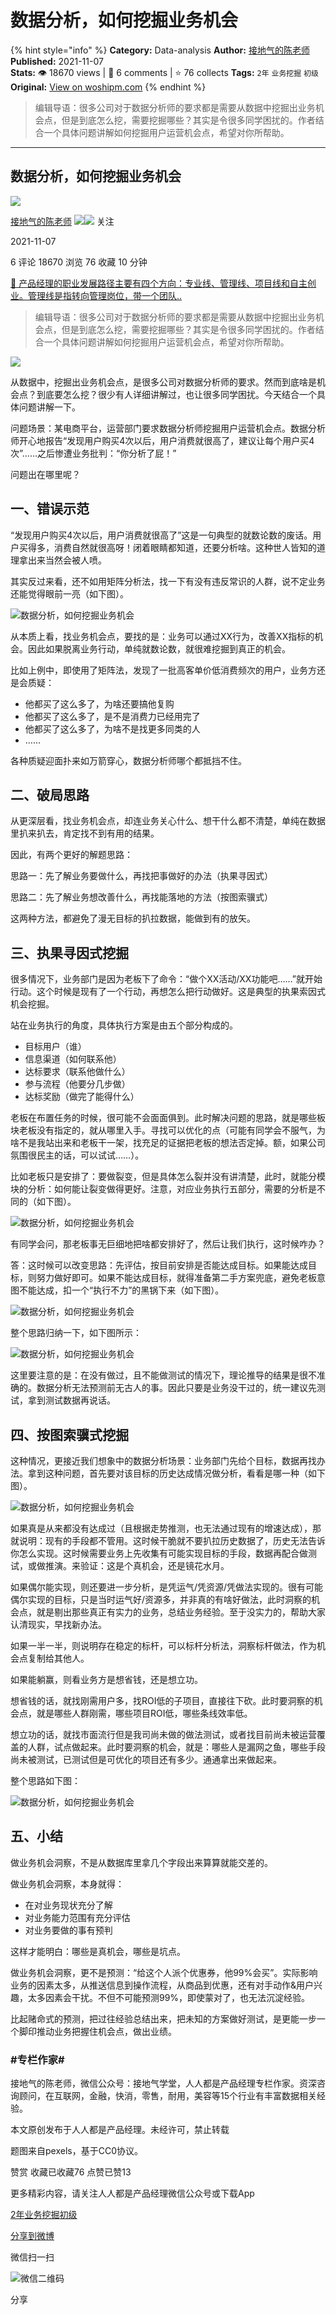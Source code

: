 # 数据分析，如何挖掘业务机会
{% hint style="info" %}
**Category:** Data-analysis
**Author:** [接地气的陈老师](https://www.woshipm.com/u/773891)
**Published:** 2021-11-07  
**Stats:** 👁️ 18670 views | 💬 6 comments | ⭐ 76 collects
**Tags:** `2年` `业务挖掘` `初级`
**Original:** [View on woshipm.com](https://www.woshipm.com/data-analysis/5205002.html)
{% endhint %}
> 编辑导语：很多公司对于数据分析师的要求都是需要从数据中挖掘出业务机会点，但是到底怎么挖，需要挖掘哪些？其实是令很多同学困扰的。作者结合一个具体问题讲解如何挖掘用户运营机会点，希望对你所帮助。

---

## 数据分析，如何挖掘业务机会

[![](https://image.woshipm.com/wp-files/2019/08/0GkAbc8ZooEsibtWEUNO.png!/both/72x72)](https://www.woshipm.com/u/773891)

[接地气的陈老师](https://www.woshipm.com/u/773891) ![](https://static.woshipm.com/tag/1121_1@2x.png)![](https://static.woshipm.com/tag/2103_1@2x.png) 关注

2021-11-07

6 评论 18670 浏览 76 收藏 10 分钟

[🔗 产品经理的职业发展路径主要有四个方向：专业线、管理线、项目线和自主创业。管理线是指转向管理岗位，带一个团队..](https://ke.qidianla.com/courses/90pm)

> 编辑导语：很多公司对于数据分析师的要求都是需要从数据中挖掘出业务机会点，但是到底怎么挖，需要挖掘哪些？其实是令很多同学困扰的。作者结合一个具体问题讲解如何挖掘用户运营机会点，希望对你所帮助。

![](https://image.woshipm.com/wp-files/2021/11/KBkdiRtGxj6Hvy4bbCUp.jpg)

从数据中，挖掘出业务机会点，是很多公司对数据分析师的要求。然而到底啥是机会点？到底要怎么挖？很少有人详细讲解过，也让很多同学困扰。今天结合一个具体问题讲解一下。

问题场景：某电商平台，运营部门要求数据分析师挖掘用户运营机会点。数据分析师开心地报告“发现用户购买4次以后，用户消费就很高了，建议让每个用户买4次”……之后惨遭业务批判：“你分析了屁！”

问题出在哪里呢？

## 一、错误示范

“发现用户购买4次以后，用户消费就很高了”这是一句典型的就数论数的废话。用户买得多，消费自然就很高呀！闭着眼睛都知道，还要分析啥。这种世人皆知的道理拿出来当然会被人喷。

其实反过来看，还不如用矩阵分析法，找一下有没有违反常识的人群，说不定业务还能觉得眼前一亮（如下图）。

![数据分析，如何挖掘业务机会](https://image.woshipm.com/wp-files/2021/11/9rNrO4pTCRVbe9ahABi9.png)

从本质上看，找业务机会点，要找的是：业务可以通过XX行为，改善XX指标的机会。因此如果脱离业务行动，单纯就数论数，就很难挖掘到真正的机会。

比如上例中，即使用了矩阵法，发现了一批高客单价低消费频次的用户，业务方还是会质疑：

*   他都买了这么多了，为啥还要搞他复购
*   他都买了这么多了，是不是消费力已经用完了
*   他都买了这么多了，为啥不是找更多同类的人
*   ……

各种质疑迎面扑来如万箭穿心，数据分析师哪个都抵挡不住。

## 二、破局思路

从更深层看，找业务机会点，却连业务关心什么、想干什么都不清楚，单纯在数据里扒来扒去，肯定找不到有用的结果。

因此，有两个更好的解题思路：

思路一：先了解业务要做什么，再找把事做好的办法（执果寻因式）

思路二：先了解业务想改善什么，再找能落地的方法（按图索骥式）

这两种方法，都避免了漫无目标的扒拉数据，能做到有的放矢。

## 三、执果寻因式挖掘

很多情况下，业务部门是因为老板下了命令：“做个XX活动/XX功能吧……”就开始行动。这个时候是现有了一个行动，再想怎么把行动做好。这是典型的执果索因式机会挖掘。

站在业务执行的角度，具体执行方案是由五个部分构成的。

*   目标用户（谁）
*   信息渠道（如何联系他）
*   达标要求（联系他做什么）
*   参与流程（他要分几步做）
*   达标奖励（做完了能得什么）

老板在布置任务的时候，很可能不会面面俱到。此时解决问题的思路，就是哪些板块老板没有指定的，就从哪里入手。寻找可以优化的点（可能有同学会不服气，为啥不是我站出来和老板干一架，找充足的证据把老板的想法否定掉。额，如果公司氛围很民主的话，可以试试……）。

比如老板只是安排了：要做裂变，但是具体怎么裂并没有讲清楚，此时，就能分模块的分析：如何能让裂变做得更好。注意，对应业务执行五部分，需要的分析是不同的（如下图）。

![数据分析，如何挖掘业务机会](https://image.woshipm.com/wp-files/2021/11/bhZsnd5jeUMhJQ90F4Fq.png)

有同学会问，那老板事无巨细地把啥都安排好了，然后让我们执行，这时候咋办？

答：这时候可以改变思路：先评估，按目前安排是否能达成目标。如果能达成目标，则努力做好即可。如果不能达成目标，就得准备第二手方案兜底，避免老板意图不能达成，扣一个“执行不力”的黑锅下来（如下图）。

![数据分析，如何挖掘业务机会](https://image.woshipm.com/wp-files/2021/11/5zHqay5okEtglgRNj4dg.png)

整个思路归纳一下，如下图所示：

![数据分析，如何挖掘业务机会](https://image.woshipm.com/wp-files/2021/11/L6AijZPeGZF6VFh77wHa.png)

这里要注意的是：在没有做过，且不能做测试的情况下，理论推导的结果是很不准确的。数据分析无法预测前无古人的事。因此只要是业务没干过的，统一建议先测试，拿到测试数据再说话。

## 四、按图索骥式挖掘

这种情况，更接近我们想象中的数据分析场景：业务部门先给个目标，数据再找办法。拿到这种问题，首先要对该目标的历史达成情况做分析，看看是哪一种（如下图）。

![数据分析，如何挖掘业务机会](https://image.woshipm.com/wp-files/2021/11/l1e6JYilUVrQvwXzX1YQ.png)

如果真是从来都没有达成过（且根据走势推测，也无法通过现有的增速达成），那就说明：现有的手段都不管用。这时候干脆就不要扒拉历史数据了，历史无法告诉你怎么实现。这时候需要业务上先收集有可能实现目标的手段，数据再配合做测试，或做推演。来验证：这是个真机会，还是镜花水月。

如果偶尔能实现，则还要进一步分析，是凭运气/凭资源/凭做法实现的。很有可能偶尔实现的目标，只是当时运气好/资源多，并非真的有啥好做法，此时洞察的机会点，就是剔出那些真正有实力的业务，总结业务经验。至于没实力的，帮助大家认清现实，早找新办法。

如果一半一半，则说明存在稳定的标杆，可以标杆分析法，洞察标杆做法，作为机会点复制给其他人。

如果能躺赢，则看业务方是想省钱，还是想立功。

想省钱的话，就找刚需用户多，找ROI低的子项目，直接往下砍。此时要洞察的机会点，就是哪些人群刚需，哪些项目ROI低，哪些条线效率低。

想立功的话，就找市面流行但是我司尚未做的做法测试，或者找目前尚未被运营覆盖的人群，试点做起来。此时要洞察的机会，就是：哪些人是漏网之鱼，哪些手段尚未被测试，已测试但是可优化的项目还有多少。通通拿出来做起来。

整个思路如下图：

![数据分析，如何挖掘业务机会](https://image.woshipm.com/wp-files/2021/11/OgYuTYvZ88g81FrDhQcH.png)

## 五、小结

做业务机会洞察，不是从数据库里拿几个字段出来算算就能交差的。

做业务机会洞察，本身就得：

*   在对业务现状充分了解
*   对业务能力范围有充分评估
*   对业务要做的事有预判

这样才能明白：哪些是真机会，哪些是坑点。

做业务机会洞察，更不是预测：“给这个人派个优惠券，他99%会买”。实际影响业务的因素太多，从推送信息到操作流程，从商品到优惠，还有对手动作&用户兴趣，太多因素会干扰。不但不可能预测99%，即使蒙对了，也无法沉淀经验。

比起赌命式的预测，把过往经验总结出来，把未知的方案做好测试，是更能一步一个脚印推动业务把握住机会点，做出业绩。

### #专栏作家#

接地气的陈老师，微信公众号：接地气学堂，人人都是产品经理专栏作家。资深咨询顾问，在互联网，金融，快消，零售，耐用，美容等15个行业有丰富数据相关经验。

本文原创发布于人人都是产品经理。未经许可，禁止转载

题图来自pexels，基于CC0协议。

赞赏 收藏已收藏76 点赞已赞13

更多精彩内容，请关注人人都是产品经理微信公众号或下载App

[2年](https://www.woshipm.com/tag/2%e5%b9%b4)[业务挖掘](https://www.woshipm.com/tag/%e4%b8%9a%e5%8a%a1%e6%8c%96%e6%8e%98)[初级](https://www.woshipm.com/tag/%e5%88%9d%e7%ba%a7)

[分享到微博](https://service.weibo.com/share/share.php?appkey=2775287854&title=数据分析，如何挖掘业务机会&url=https://www.woshipm.com/data-analysis/5205002.html&pic=https://image.woshipm.com/wp-files/2021/11/KBkdiRtGxj6Hvy4bbCUp.jpg)

微信扫一扫

![微信二维码](https://api.pwmqr.com/qrcode/create/?url=https://www.woshipm.com/data-analysis/5205002.html)

分享